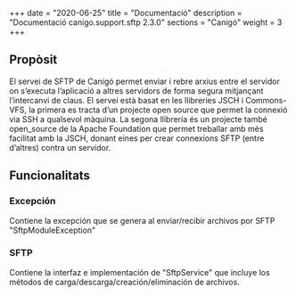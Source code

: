 +++
date        = "2020-06-25"
title       = "Documentació"
description = "Documentació canigo.support.sftp 2.3.0"
sections    = "Canigó"
weight      = 3
+++

## Propòsit

El servei de SFTP de Canigó permet enviar i rebre arxius entre el servidor on s’executa l’aplicació a altres servidors de forma segura mitjançant l’intercanvi de claus. El servei està basat en les llibreries JSCH i Commons-VFS, la primera es tracta d’un projecte open source que permet la connexió via SSH a qualsevol màquina. La segona llibrería és un projecte també open_source de la Apache Foundation que permet treballar amb més facilitat amb la JSCH, donant eines per crear connexions SFTP (entre d’altres) contra un servidor.

## Funcionalitats

### Excepción

Contiene la excepción que se genera al enviar/recibir archivos por SFTP "SftpModuleException"

### SFTP

Contiene la interfaz e implementación de "SftpService" que incluye los métodos de carga/descarga/creación/eliminación de archivos. 
